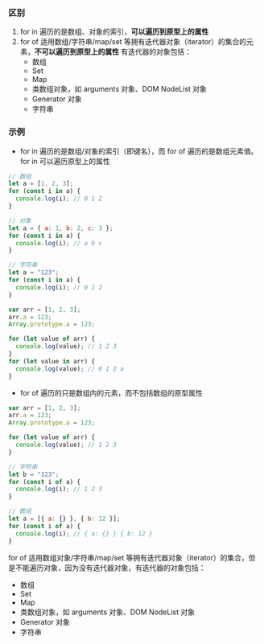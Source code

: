 ### 区别

1. for in 遍历的是数组、对象的索引，**可以遍历到原型上的属性**
2. for of 适用数组/字符串/map/set 等拥有迭代器对象（iterator）的集合的元素，**不可以遍历到原型上的属性**
   有迭代器的对象包括：
   - 数组
   - Set
   - Map
   - 类数组对象，如 arguments 对象、DOM NodeList 对象
   - Generator 对象
   - 字符串

### 示例

- for in 遍历的是数组/对象的索引（即键名），而 for of 遍历的是数组元素值。for in 可以遍历原型上的属性

```js
// 数组
let a = [1, 2, 3];
for (const i in a) {
  console.log(i); // 0 1 2
}

// 对象
let a = { a: 1, b: 2, c: 3 };
for (const i in a) {
  console.log(i); // a b c
}

// 字符串
let a = "123";
for (const i in a) {
  console.log(i); // 0 1 2
}

var arr = [1, 2, 3];
arr.a = 123;
Array.prototype.a = 123;

for (let value of arr) {
  console.log(value); // 1 2 3
}
for (let value in arr) {
  console.log(value); // 0 1 2 a
}
```

- for of 遍历的只是数组内的元素，而不包括数组的原型属性

```js
var arr = [1, 2, 3];
arr.a = 123;
Array.prototype.a = 123;

for (let value of arr) {
  console.log(value); // 1 2 3
}

// 字符串
let b = "123";
for (const i of a) {
  console.log(i); // 1 2 3
}

// 数组
let a = [{ a: {} }, { b: 12 }];
for (const i of a) {
  console.log(i); // { a: {} } { b: 12 }
}
```

for of 适用数组对象/字符串/map/set 等拥有迭代器对象（iterator）的集合，但是不能遍历对象，因为没有迭代器对象，有迭代器的对象包括：

- 数组
- Set
- Map
- 类数组对象，如 arguments 对象、DOM NodeList 对象
- Generator 对象
- 字符串
